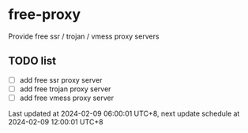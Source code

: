 
# free-proxy
Provide free ssr / trojan / vmess proxy servers


## TODO list
- [ ] add free ssr proxy server
- [ ] add free trojan proxy server
- [ ] add free vmess proxy server

Last updated at 2024-02-09 06:00:01 UTC+8, next update schedule at 2024-02-09 12:00:01 UTC+8

